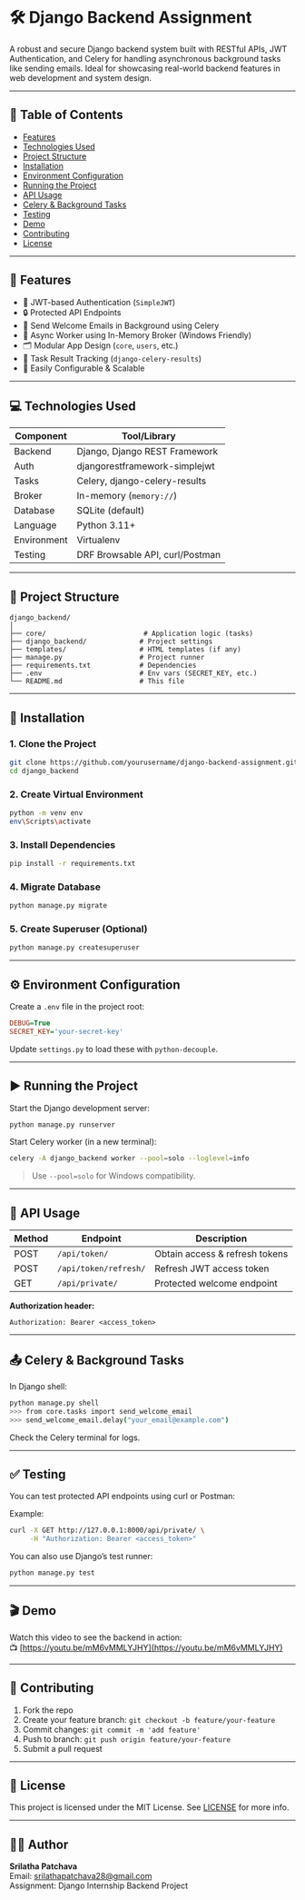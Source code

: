 
# 🛠️ Django Backend Assignment

A robust and secure Django backend system built with RESTful APIs, JWT Authentication, and Celery for handling asynchronous background tasks like sending emails. Ideal for showcasing real-world backend features in web development and system design.

---

## 📑 Table of Contents
- [Features](#features)
- [Technologies Used](#technologies-used)
- [Project Structure](#project-structure)
- [Installation](#installation)
- [Environment Configuration](#environment-configuration)
- [Running the Project](#running-the-project)
- [API Usage](#api-usage)
- [Celery & Background Tasks](#celery--background-tasks)
- [Testing](#testing)
- [Demo](#demo)
- [Contributing](#contributing)
- [License](#license)

---

## 🚀 Features
- 🔐 JWT-based Authentication (`SimpleJWT`)
- 🔒 Protected API Endpoints
- 📨 Send Welcome Emails in Background using Celery
- 🧵 Async Worker using In-Memory Broker (Windows Friendly)
- 🗂️ Modular App Design (`core`, `users`, etc.)
- 🧪 Task Result Tracking (`django-celery-results`)
- 🔧 Easily Configurable & Scalable

---

## 💻 Technologies Used

| Component      | Tool/Library                     |
|----------------|----------------------------------|
| Backend        | Django, Django REST Framework    |
| Auth           | djangorestframework-simplejwt    |
| Tasks          | Celery, django-celery-results    |
| Broker         | In-memory (`memory://`)          |
| Database       | SQLite (default)                 |
| Language       | Python 3.11+                     |
| Environment    | Virtualenv                       |
| Testing        | DRF Browsable API, curl/Postman  |

---

## 🧱 Project Structure

```
django_backend/
│
├── core/                        # Application logic (tasks)
├── django_backend/             # Project settings
├── templates/                  # HTML templates (if any)
├── manage.py                   # Project runner
├── requirements.txt            # Dependencies
├── .env                        # Env vars (SECRET_KEY, etc.)
└── README.md                   # This file
```

---

## 🔧 Installation

### 1. Clone the Project
```bash
git clone https://github.com/yourusername/django-backend-assignment.git
cd django_backend
```

### 2. Create Virtual Environment
```bash
python -m venv env
env\Scripts\activate
```

### 3. Install Dependencies
```bash
pip install -r requirements.txt
```

### 4. Migrate Database
```bash
python manage.py migrate
```

### 5. Create Superuser (Optional)
```bash
python manage.py createsuperuser
```

---

## ⚙️ Environment Configuration

Create a `.env` file in the project root:

```ini
DEBUG=True
SECRET_KEY='your-secret-key'
```
Update `settings.py` to load these with `python-decouple`.

---

## ▶️ Running the Project

Start the Django development server:

```bash
python manage.py runserver
```

Start Celery worker (in a new terminal):

```bash
celery -A django_backend worker --pool=solo --loglevel=info
```

> Use `--pool=solo` for Windows compatibility.

---

## 🔐 API Usage

| Method | Endpoint              | Description                    |
|--------|-----------------------|--------------------------------|
| POST   | `/api/token/`         | Obtain access & refresh tokens |
| POST   | `/api/token/refresh/` | Refresh JWT access token       |
| GET    | `/api/private/`       | Protected welcome endpoint     |

**Authorization header:**
```
Authorization: Bearer <access_token>
```

---

## 📤 Celery & Background Tasks

In Django shell:

```bash
python manage.py shell
>>> from core.tasks import send_welcome_email
>>> send_welcome_email.delay("your_email@example.com")
```

Check the Celery terminal for logs.

---

## ✅ Testing

You can test protected API endpoints using curl or Postman:

Example:
```bash
curl -X GET http://127.0.0.1:8000/api/private/ \
     -H "Authorization: Bearer <access_token>"
```

You can also use Django’s test runner:

```bash
python manage.py test
```

---

## 🎬 Demo

Watch this video to see the backend in action:  
📺 [https://youtu.be/mM6vMMLYJHY](https://youtu.be/mM6vMMLYJHY)

---

## 🙌 Contributing

1. Fork the repo
2. Create your feature branch: `git checkout -b feature/your-feature`
3. Commit changes: `git commit -m 'add feature'`
4. Push to branch: `git push origin feature/your-feature`
5. Submit a pull request

---

## 📜 License

This project is licensed under the MIT License. See [LICENSE](LICENSE) for more info.

---

## 👩‍💻 Author

**Srilatha Patchava**  
Email: srilathapatchava28@gmail.com  
Assignment: Django Internship Backend Project
